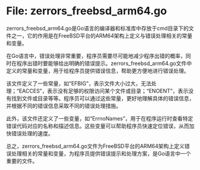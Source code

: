 # File: zerrors_freebsd_arm64.go

zerrors_freebsd_arm64.go是Go语言的编译器和标准库中存放于cmd目录下的文件之一，它的作用是在FreeBSD平台的ARM64架构上定义与错误处理相关的常量和变量。

在Go语言中，错误处理非常重要，程序员需要尽可能地减少程序出错的概率，同时在程序出错时要能够给出明确的错误提示。zerrors_freebsd_arm64.go文件中定义的常量和变量，用于给程序员提供错误信息，帮助更方便地进行错误处理。

该文件定义了一些常量，如“EFBIG”，表示文件大小过大，无法处理；“EACCES”，表示没有足够的权限访问某个文件或目录；“ENOENT”，表示没有找到文件或目录等等。程序员可以通过这些常量，更好地理解具体的错误信息，并根据不同的错误信息采取不同的错误处理措施。

此外，该文件还定义了一些变量，如“ErrnoNames”，用于在程序运行时查看特定错误代码对应的名称和描述信息。这些变量可以帮助程序员快速定位错误，从而加快错误处理的速度。

总之，zerrors_freebsd_arm64.go文件为FreeBSD平台的ARM64架构上定义错误处理相关的常量和变量，为程序员提供错误提示和处理方案，是Go语言中一个重要的文件。

